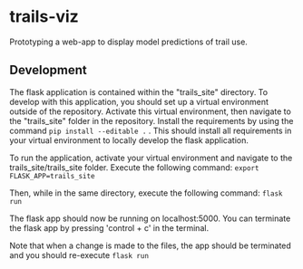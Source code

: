 # trails-viz

Prototyping a web-app to display model predictions of trail use.

## Development

The flask application is contained within the "trails_site" directory. To develop with this application, you should set up a virtual environment outside of the repository. Activate this virtual environment, then navigate to the "trails_site" folder in the repository. Install the requirements by using the command ```pip install --editable .``` . This should install all requirements in your virtual environment to locally develop the flask application.

To run the application, activate your virtual environment and navigate to the trails_site/trails_site folder. Execute the following command: ```export FLASK_APP=trails_site```

Then, while in the same directory, execute the following command:  ```flask run```

The flask app should now be running on localhost:5000.
You can terminate the flask app by pressing 'control + c' in the terminal.

Note that when a change is made to the files, the app should be terminated and you should re-execute ```flask run```

